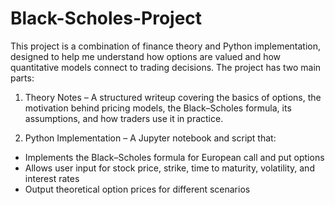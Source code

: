 # Black-Scholes-Project
This project is a combination of finance theory and Python implementation, designed to help me understand how options are valued and how quantitative models connect to trading decisions.
The project has two main parts:

1. Theory Notes – A structured writeup covering the basics of options, the motivation behind pricing models, the Black–Scholes formula, its assumptions, and how traders use it in practice.

2. Python Implementation – A Jupyter notebook and script that:
- Implements the Black–Scholes formula for European call and put options
- Allows user input for stock price, strike, time to maturity, volatility, and interest rates
- Output theoretical option prices for different scenarios

